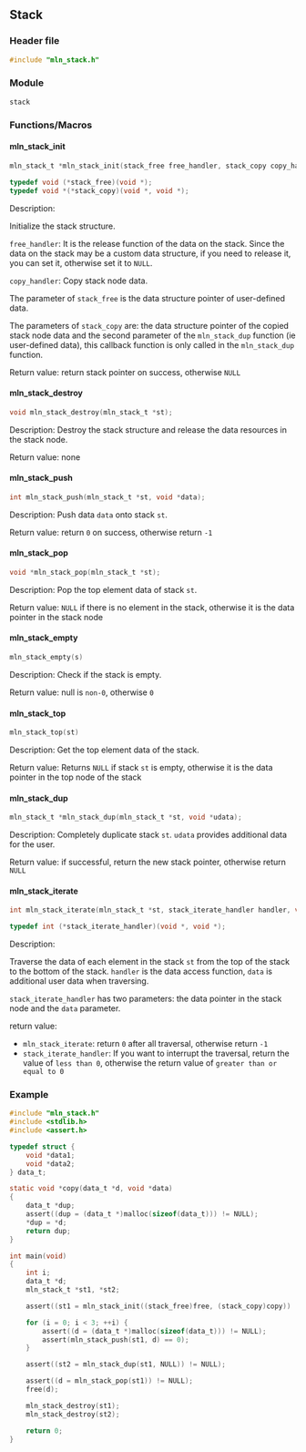 ## Stack



### Header file

```c
#include "mln_stack.h"
```



### Module

`stack`



### Functions/Macros



#### 	mln_stack_init

```c
mln_stack_t *mln_stack_init(stack_free free_handler, stack_copy copy_handler);

typedef void (*stack_free)(void *);
typedef void *(*stack_copy)(void *, void *);
```

Description:

Initialize the stack structure.

`free_handler`: It is the release function of the data on the stack. Since the data on the stack may be a custom data structure, if you need to release it, you can set it, otherwise set it to `NULL`.

`copy_handler`: Copy stack node data.

The parameter of `stack_free` is the data structure pointer of user-defined data.

The parameters of `stack_copy` are: the data structure pointer of the copied stack node data and the second parameter of the `mln_stack_dup` function (ie user-defined data), this callback function is only called in the `mln_stack_dup` function.

Return value: return stack pointer on success, otherwise `NULL`



#### mln_stack_destroy

```c
void mln_stack_destroy(mln_stack_t *st);
```

Description: Destroy the stack structure and release the data resources in the stack node.

Return value: none



#### mln_stack_push

```c
int mln_stack_push(mln_stack_t *st, void *data);
```

Description: Push data `data` onto stack `st`.

Return value: return `0` on success, otherwise return `-1`



#### mln_stack_pop

```c
void *mln_stack_pop(mln_stack_t *st);
```

Description: Pop the top element data of stack `st`.

Return value: `NULL` if there is no element in the stack, otherwise it is the data pointer in the stack node



#### mln_stack_empty

```c
mln_stack_empty(s)
```

Description: Check if the stack is empty.

Return value: null is `non-0`, otherwise `0`



#### mln_stack_top

```c
mln_stack_top(st)
```

Description: Get the top element data of the stack.

Return value: Returns `NULL` if stack `st` is empty, otherwise it is the data pointer in the top node of the stack



#### mln_stack_dup

```c
mln_stack_t *mln_stack_dup(mln_stack_t *st, void *udata);
```

Description: Completely duplicate stack `st`. `udata` provides additional data for the user.

Return value: if successful, return the new stack pointer, otherwise return `NULL`



#### mln_stack_iterate

```c
int mln_stack_iterate(mln_stack_t *st, stack_iterate_handler handler, void *data);

typedef int (*stack_iterate_handler)(void *, void *);
```

Description:

Traverse the data of each element in the stack `st` from the top of the stack to the bottom of the stack. `handler` is the data access function, `data` is additional user data when traversing.

`stack_iterate_handler` has two parameters: the data pointer in the stack node and the `data` parameter.

return value:

- `mln_stack_iterate`: return `0` after all traversal, otherwise return `-1`
- `stack_iterate_handler`: If you want to interrupt the traversal, return the value of `less than 0`, otherwise the return value of `greater than or equal to 0`


### Example

```c
#include "mln_stack.h"
#include <stdlib.h>
#include <assert.h>

typedef struct {
    void *data1;
    void *data2;
} data_t;

static void *copy(data_t *d, void *data)
{
    data_t *dup;
    assert((dup = (data_t *)malloc(sizeof(data_t))) != NULL);
    *dup = *d;
    return dup;
}

int main(void)
{
    int i;
    data_t *d;
    mln_stack_t *st1, *st2;

    assert((st1 = mln_stack_init((stack_free)free, (stack_copy)copy)) != NULL);

    for (i = 0; i < 3; ++i) {
        assert((d = (data_t *)malloc(sizeof(data_t))) != NULL);
        assert(mln_stack_push(st1, d) == 0);
    }

    assert((st2 = mln_stack_dup(st1, NULL)) != NULL);

    assert((d = mln_stack_pop(st1)) != NULL);
    free(d);

    mln_stack_destroy(st1);
    mln_stack_destroy(st2);

    return 0;
}
```

